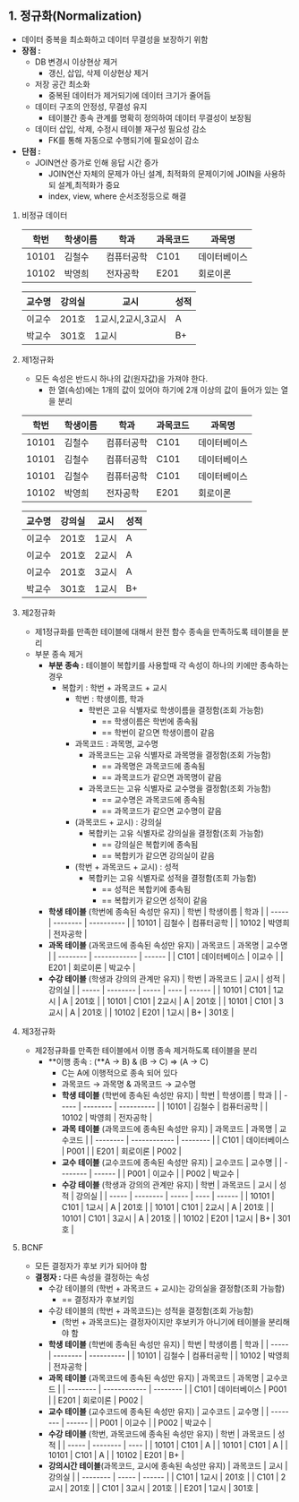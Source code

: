 ## 1. 정규화(Normalization)

- 데이터 중복을 최소화하고 데이터 무결성을 보장하기 위함
- **장점 :**
  - DB 변경시 이상현상 제거
    - 갱신, 삽입, 삭제 이상현상 제거
  - 저장 공간 최소화
    - 중복된 데이터가 제거되기에 데이터 크기가 줄어듬
  - 데이터 구조의 안정성, 무결성 유지
    - 테이블간 종속 관계를 명확히 정의하여 데이터 무결성이 보장됨
  - 데이터 삽입, 삭제, 수정시 테이블 재구성 필요성 감소
    - FK를 통해 자동으로 수행되기에 필요성이 감소
- **단점 :**
  - JOIN연산 증가로 인해 응답 시간 증가
    - JOIN연산 자체의 문제가 아닌 설계, 최적화의 문제이기에 JOIN을 사용하되 설계,최적화가 중요
    - index, view, where 순서조정등으로 해결

1. 비정규 데이터

   | 학번  | 학생이름 | 학과       | 과목코드 | 과목명       |
   | ----- | -------- | ---------- | -------- | ------------ |
   | 10101 | 김철수   | 컴퓨터공학 | C101     | 데이터베이스 |
   | 10102 | 박영희   | 전자공학   | E201     | 회로이론     |

   | 교수명 | 강의실 | 교시              | 성적 |
   | ------ | ------ | ----------------- | ---- |
   | 이교수 | 201호  | 1교시,2교시,3교시 | A    |
   | 박교수 | 301호  | 1교시             | B+   |

2. 제1정규화

   - 모든 속성은 반드시 하나의 값(원자값)을 가져야 한다.
     - 한 열(속성)에는 1개의 값이 있어야 하기에 2개 이상의 값이 들어가 있는 열을 분리

   | 학번  | 학생이름 | 학과       | 과목코드 | 과목명       |
   | ----- | -------- | ---------- | -------- | ------------ |
   | 10101 | 김철수   | 컴퓨터공학 | C101     | 데이터베이스 |
   | 10101 | 김철수   | 컴퓨터공학 | C101     | 데이터베이스 |
   | 10101 | 김철수   | 컴퓨터공학 | C101     | 데이터베이스 |
   | 10102 | 박영희   | 전자공학   | E201     | 회로이론     |

   | 교수명 | 강의실 | 교시  | 성적 |
   | ------ | ------ | ----- | ---- |
   | 이교수 | 201호  | 1교시 | A    |
   | 이교수 | 201호  | 2교시 | A    |
   | 이교수 | 201호  | 3교시 | A    |
   | 박교수 | 301호  | 1교시 | B+   |

3. 제2정규화
   - 제1정규화를 만족한 테이블에 대해서 완전 함수 종속을 만족하도록 테이블을 분리
   - 부분 종속 제거
     - **부분 종속 :** 테이블이 복합키를 사용할때 각 속성이 하나의 키에만 종속하는 경우
       - 복합키 : 학번 + 과목코드 + 교시
         - 학번 : 학생이름, 학과
           - 학번은 고유 식별자로 학생이름을 결정함(조회 가능함)
             - == 학생이름은 학번에 종속됨
             - == 학번이 같으면 학생이름이 같음
         - 과목코드 : 과목명, 교수명
           - 과목코드는 고유 식별자로 과목명을 결정함(조회 가능함)
             - == 과목명은 과목코드에 종속됨
             - == 과목코드가 같으면 과목명이 같음
           - 과목코드는 고유 식별자로 교수명을 결정함(조회 가능함)
             - == 교수명은 과목코드에 종속됨
             - == 과목코드가 같으면 교수명이 같음
         - (과목코드 + 교시) : 강의실
           - 복합키는 고유 식별자로 강의실을 결정함(조회 가능함)
             - == 강의실은 복합키에 종속됨
             - == 복합키가 같으면 강의실이 같음
         - (학번 + 과목코드 + 교시) : 성적
           - 복합키는 고유 식별자로 성적을 결정함(조회 가능함)
             - == 성적은 복합키에 종속됨
             - == 복합키가 같으면 성적이 같음
     - **학생 테이블** (학번에 종속된 속성만 유지)
       | 학번  | 학생이름 | 학과       |
       | ----- | -------- | ---------- |
       | 10101 | 김철수   | 컴퓨터공학 |
       | 10102 | 박영희   | 전자공학   |
     - **과목 테이블** (과목코드에 종속된 속성만 유지)
       | 과목코드 | 과목명       | 교수명 |
       | -------- | ------------ | ------ |
       | C101     | 데이터베이스 | 이교수 |
       | E201     | 회로이론     | 박교수 |
     - **수강 테이블** (학생과 강의의 관계만 유지)
       | 학번  | 과목코드 | 교시  | 성적 | 강의실 |
       | ----- | -------- | ----- | ---- | ------ |
       | 10101 | C101     | 1교시 | A    | 201호  |
       | 10101 | C101     | 2교시 | A    | 201호  |
       | 10101 | C101     | 3교시 | A    | 201호  |
       | 10102 | E201     | 1교시 | B+   | 301호  |
4. 제3정규화
   - 제2정규화를 만족한 테이블에서 이행 종속 제거하도록 테이블을 분리
     - **이행 종속 : (**A → B) & (B → C) ⇒ (A → C)
       - C는 A에 이행적으로 종속 되어 있다
       - 과목코드 → 과목명 & 과목코드 → 교수명
       - **학생 테이블** (학번에 종속된 속성만 유지)
         | 학번  | 학생이름 | 학과       |
         | ----- | -------- | ---------- |
         | 10101 | 김철수   | 컴퓨터공학 |
         | 10102 | 박영희   | 전자공학   |
       - **과목 테이블** (과목코드에 종속된 속성만 유지)
         | 과목코드 | 과목명       | 교수코드 |
         | -------- | ------------ | -------- |
         | C101     | 데이터베이스 | P001     |
         | E201     | 회로이론     | P002     |
       - **교수 테이블** (교수코드에 종속된 속성만 유지)
         | 교수코드 | 교수명 |
         | -------- | ------ |
         | P001     | 이교수 |
         | P002     | 박교수 |
       - **수강 테이블** (학생과 강의의 관계만 유지)
         | 학번  | 과목코드 | 교시  | 성적 | 강의실 |
         | ----- | -------- | ----- | ---- | ------ |
         | 10101 | C101     | 1교시 | A    | 201호  |
         | 10101 | C101     | 2교시 | A    | 201호  |
         | 10101 | C101     | 3교시 | A    | 201호  |
         | 10102 | E201     | 1교시 | B+   | 301호  |
5. BCNF
   - 모든 결정자가 후보 키가 되어야 함
   - **결정자 :** 다른 속성을 결정하는 속성
     - 수강 테이블의 (학번 + 과목코드 + 교시)는 강의실을 결정함(조회 가능함)
       - == 결정자가 후보키임
     - 수강 테이블의 (학번 + 과목코드)는 성적을 결정함(조회 가능함)
       - (학번 + 과목코드)는 결정자이지만 후보키가 아니기에 테이블을 분리해야 함
     - **학생 테이블** (학번에 종속된 속성만 유지)
       | 학번  | 학생이름 | 학과       |
       | ----- | -------- | ---------- |
       | 10101 | 김철수   | 컴퓨터공학 |
       | 10102 | 박영희   | 전자공학   |
     - **과목 테이블** (과목코드에 종속된 속성만 유지)
       | 과목코드 | 과목명       | 교수코드 |
       | -------- | ------------ | -------- |
       | C101     | 데이터베이스 | P001     |
       | E201     | 회로이론     | P002     |
     - **교수 테이블** (교수코드에 종속된 속성만 유지)
       | 교수코드 | 교수명 |
       | -------- | ------ |
       | P001     | 이교수 |
       | P002     | 박교수 |
     - **수강 테이블** (학번, 과목코드에 종속된 속성만 유지)
       | 학번  | 과목코드 | 성적 |
       | ----- | -------- | ---- |
       | 10101 | C101     | A    |
       | 10101 | C101     | A    |
       | 10101 | C101     | A    |
       | 10102 | E201     | B+   |
     - **강의시간 테이블**(과목코드, 교시에 종속된 속성만 유지)
       | 과목코드 | 교시  | 강의실 |
       | -------- | ----- | ------ |
       | C101     | 1교시 | 201호  |
       | C101     | 2교시 | 201호  |
       | C101     | 3교시 | 201호  |
       | E201     | 1교시 | 301호  |
